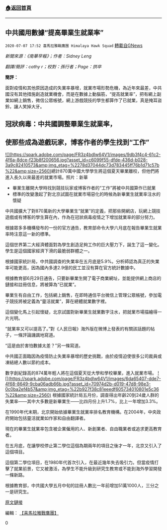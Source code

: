 ###  [:house:返回首頁](https://github.com/ourhimalayas/txt)
---

## 中共國用數據“提高畢業生就業率”
`2020-07-07 17:52 喜馬拉雅戰鷹團 Himalaya Hawk Squad` [轉載自GNews](https://gnews.org/zh-hant/256934/)

*新聞來源：《南華早報》；作者：Sidney Leng*

*翻譯/簡評：cathy r；校對：孫行者；Page：拱卒*

**簡評：**

面對疫情和其他原因造成的失業率暴增，就業市場形勢危機，為近年來最差，中共國沒有其他措施創造就業機會，而是在數據上動腦筋，“提高就業率”，把有網上副業如網上銷售，微信公眾帳號，網上游戲競技的學生都算作了已就業，真是掩耳盜鈴，讓人笑掉大牙。

##  **冠狀病毒：中共國調整畢業生就業率，** 

##  **使那些成為遊戲玩家，博客作者的學生找到“工作”** 

[!\[\](https://spark.adobe.com/page/FR3z4bdIw64V1/images/9db3f4c4-61c2-4f6a-8dce-f23b8f200656.jpg?asset_id=c6099f55-dfde-436d-b028-3a9c82410573&amp;img_etag=%2278d37044dc73d783445ff76b1d71c57b%22&amp;size=2560)](https://spark.adobe.com/page/FR3z4bdIw64V1/images/9db3f4c4-61c2-4f6a-8dce-f23b8f200656.jpg?asset_id=c6099f55-dfde-436d-b028-3a9c82410573&amp;img_etag=%2278d37044dc73d783445ff76b1d71c57b%22&amp;size=1024)總計870萬中國大學學生將這個夏天畢業離校，但他們將進入長久以來最差的就業市場。照片：新華

- 畢業生離開大學時找到競技玩家或博客作者的“工作”將被中共國算作已就業
- 標準的改變激起了對北京試圖在就業市場惡化的時候為新畢業生就業率注水的懷疑


中共國擴大了對870萬新的大學畢業生“就業”的定義，把那些開網店，玩網上競技遊戲或有博客的學生算在內，作為在冠狀病毒疫情之下增加就業率的部分努力。

根據眾多多機構發布的一份的官方通告，教育部命令大學六月底在報告畢業生就業率時注意這一新的標準。

這個世界第二大經濟體面對為學生創造足夠工作的巨大壓力下，誕生了這一變化。學生是這個國家經濟下滑的最脆弱群體之一。

根據國家統計局，中共國調查的失業率在五月底是5.9%。分析師認為真正的失業率可能更高，因為國內多達2.9億的民工並沒有算在官方統計數據中。



根據教育部6月29日通告，只要新畢業生開了電子商業網址，並能提供網上商店的鏈接和註冊信息，將被算為“已就業”。

畢業生有自由工作，包括網上銷售，在即時通信平台微信上管理公眾帳號，參加電子競技將被定義為“靈活就業”，算在總體就業數字裡。

這個變化馬上引起懷疑，北京試圖對新畢業生就業數字注水，把就業市場描繪得一片光明。

“就業率又可以提高了。”對《人民日報》海外版在微博上發表的有關該話題的帖子，一條評論譏諷地寫道。

“這是由於害怕數據太差？”另一條寫道。

中共國正面臨因為疫情防止失業率暴增的歷史挑戰，由於疫情迫使很多公司裁員或凍結總人數以節約成本。

數字創紀錄高的874萬年輕人將在這個夏天從大學和學校畢業，進入就業市場。
[!\[\](https://spark.adobe.com/page/FR3z4bdIw64V1/images/6da65407-dde7-4f68-8649-9cba06adb66b.jpg?asset_id=70974d2b-d019-47d8-98e3-0c0ba2ef4b57&amp;img_etag=%22b927f38c81eeedf605734010801e5c36%22&amp;size=2560)](https://spark.adobe.com/page/FR3z4bdIw64V1/images/6da65407-dde7-4f68-8649-9cba06adb66b.jpg?asset_id=70974d2b-d019-47d8-98e3-0c0ba2ef4b57&amp;img_etag=%22b927f38c81eeedf605734010801e5c36%22&amp;size=1024)
根據國家統計局五月份，調查得出年齡20到24歲人群的失業率——其中大多數是新畢業生——比四月份上升1.7%，比上一年增加3.3%。

在1990年代末期，北京開始依據畢業生就業率排名教育機構。在2004年，中央政府開始包括靈活就業如作家和自由翻譯者。

現在的畢業生就業率包含被企業僱用的人、新創業者、自由職業者或追求更高教育者。

在五月底，在讓學校停止第二學位這個為期兩年的項目之後才一年，北京又引入了這個項目。

這個第二學位項目，在1980年代首次引入，在最近幾年失去吸引力。但當疫情打擊了就業前景，它又被激活，為學生不能升級到研究生教育或不能到海外學習開發一條新路。

根據教育部，中共國大學五月中旬的註冊人數比一年前增加51萬1000人，三分之一是研究生。

[原文鏈接](https://www.scmp.com/economy/china-economy/article/3092001/coronavirus-china-tweaks-graduate-employment-rate-include)

編輯： [【喜馬拉雅戰鷹團】](https://spark.adobe.com/page/FR3z4bdIw64V1/)

0
